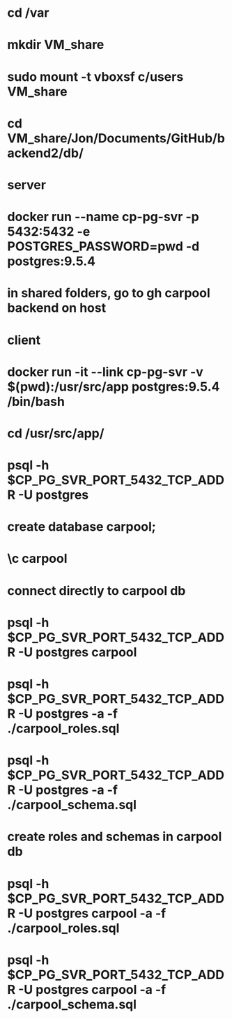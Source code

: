# cd /var
# mkdir VM_share 
# sudo mount -t vboxsf c/users VM_share
# cd VM_share/Jon/Documents/GitHub/backend2/db/

# server
# docker run --name cp-pg-svr -p 5432:5432 -e POSTGRES_PASSWORD=pwd -d postgres:9.5.4


# in shared folders, go to gh carpool backend on host

# client
# docker run -it --link cp-pg-svr -v $(pwd):/usr/src/app postgres:9.5.4 /bin/bash

# cd /usr/src/app/

# psql -h $CP_PG_SVR_PORT_5432_TCP_ADDR -U postgres
# create database carpool;

# \c carpool

# connect directly to carpool db
# psql -h $CP_PG_SVR_PORT_5432_TCP_ADDR -U postgres carpool 

# psql -h $CP_PG_SVR_PORT_5432_TCP_ADDR -U postgres -a -f ./carpool_roles.sql
# psql -h $CP_PG_SVR_PORT_5432_TCP_ADDR -U postgres -a -f ./carpool_schema.sql

# create roles and schemas in carpool db
# psql -h $CP_PG_SVR_PORT_5432_TCP_ADDR -U postgres carpool -a -f ./carpool_roles.sql
# psql -h $CP_PG_SVR_PORT_5432_TCP_ADDR -U postgres carpool -a -f ./carpool_schema.sql

